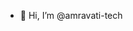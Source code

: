 - 👋 Hi, I’m @amravati-tech


<!---
amravati-tech/amravati-tech is a ✨ special ✨ repository because its `README.md` (this file) appears on your GitHub profile.
You can click the Preview link to take a look at your changes.
--->

